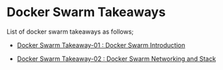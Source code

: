 # Docker Swarm Takeaways

List of docker swarm takeaways as follows;

- [Docker Swarm Takeaway-01 : Docker Swarm Introduction](./1.Docker_Swarm_Introduction-AWS&DEVOPS-9-21.pdf)

- [Docker Swarm Takeaway-02 : Docker Swarm Networking and Stack](./2.Docker_Swarm_Network-and-stack-AWS&DEVOPS-9-21.pdf)